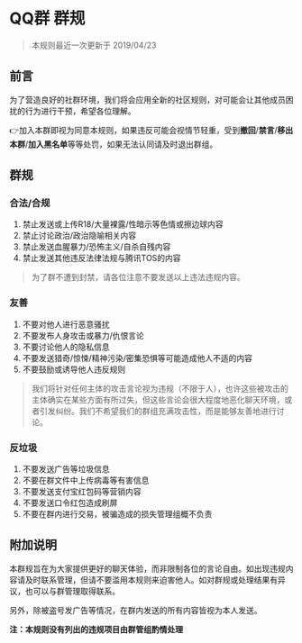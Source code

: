 # QQ群 群规

> 本规则最近一次更新于 2019/04/23

## 前言

为了营造良好的社群环境，我们将会应用全新的社区规则，对可能会让其他成员困扰的行为进行干预，希望各位理解。

👉加入本群即视为同意本规则，如果违反可能会视情节轻重，受到**撤回**/**禁言**/**移出本群**/**加入黑名单**等等处罚，如果无法认同请及时退出群组。

## 群规

### 合法/合规

1. 禁止发送或上传R18/大量裸露/性暗示等色情或擦边球内容
2. 禁止讨论政治/政治隐喻相关内容
3. 禁止发送血腥暴力/恐怖主义/自杀自残内容
4. 禁止发送其他违反法律法规与腾讯TOS的内容

> 为了群不遭到封禁，请各位注意不要发送以上违法违规内容。

### 友善

1. 不要对他人进行恶意骚扰
2. 不要发布人身攻击或暴力/仇恨言论
3. 不要讨论他人的隐私信息
4. 不要发送猎奇/惊悚/精神污染/密集恐惧等可能造成他人不适的内容
5. 不要鼓励或诱导他人违反规则

> 我们将针对任何主体的攻击言论视为违规（不限于人），也许这些被攻击的主体确实在某些方面有所过失，但这些言论会很大程度地恶化聊天环境，或者引发纠纷。我们不希望我们的群组充满攻击性，而是能够友善地进行讨论。

### 反垃圾

1. 不要发送广告等垃圾信息
2. 不要在群文件中上传病毒等有害信息
3. 不要发送支付宝红包码等营销内容
4. 不要发送口令红包造成刷屏
5. 不要在群内进行交易，被骗造成的损失管理组概不负责

## 附加说明

本群规旨在为大家提供更好的聊天体验，而非限制各位的言论自由。如出现违规内容请及时联系管理，但请不要滥用本规则来迫害他人。如对群规或处理结果有异议，也可以与群管理取得联系。

另外，除被盗号发广告等情况，在群内发送的所有内容皆视为本人发送。

**注：本规则没有列出的违规项目由群管组酌情处理**


